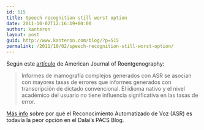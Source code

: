 ```yaml
---
id: 515
title: Speech recognition still worst option
date: 2011-10-02T12:16:19+00:00
author: kanteron
layout: post
guid: http://www.kanteron.com/blog/?p=515
permalink: /2011/10/02/speech-recognition-still-worst-option/
---
```

Según este <a title="http://www.ajronline.org/content/197/4/923.full" href="http://www.ajronline.org/content/197/4/923.full" target="_blank">artículo</a> de American Journal of Roentgenography:

> Informes de mamografía complejos generados con ASR se asocian con mayores tasas de errores que informes generados con transcripción de dictado convencional. El idioma nativo y el nivel académico del usuario no tiene influencia significativa en las tasas de error.

<a title="http://doctordalai.blogspot.com/2011/09/another-nail-in-speech-recognitions.html" href="http://doctordalai.blogspot.com/2011/09/another-nail-in-speech-recognitions.html" target="_blank">Más info</a> sobre por qué el Reconocimiento Automatizado de Voz (ASR) es todavía la peor opción en el Dalai&#8217;s PACS Blog.